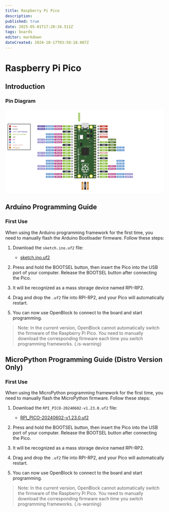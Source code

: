 ```yaml
---
title: Raspberry Pi Pico
description: 
published: true
date: 2025-05-01T17:20:34.511Z
tags: boards
editor: markdown
dateCreated: 2024-10-17T03:58:18.007Z
---
```


# Raspberry Pi Pico

## Introduction

### Pin Diagram

![pico.png](/general-hardware-guidelines/boards/raspberry-pi-pico/pico.png)

## Arduino Programming Guide

### First Use

When using the Arduino programming framework for the first time, you need to manually flash the Arduino Bootloader firmware. Follow these steps:

1. Download the `sketch.ino.uf2` file:

	- [sketch.ino.uf2](/general-hardware-guidelines/boards/raspberry-pi-pico/sketch.ino.uf2)
  
2. Press and hold the BOOTSEL button, then insert the Pico into the USB port of your computer. Release the BOOTSEL button after connecting the Pico.
3. It will be recognized as a mass storage device named RPI-RP2.
4. Drag and drop the `.uf2` file into RPI-RP2, and your Pico will automatically restart.
5. You can now use OpenBlock to connect to the board and start programming.

> Note: In the current version, OpenBlock cannot automatically switch the firmware of the Raspberry Pi Pico. You need to manually download the corresponding firmware each time you switch programming frameworks.
{.is-warning}

## MicroPython Programming Guide (Distro Version Only)

### First Use

When using the MicroPython programming framework for the first time, you need to manually flash the MicroPython firmware. Follow these steps:

1. Download the `RPI_PICO-20240602-v1.23.0.uf2` file:

	- [RPI_PICO-20240602-v1.23.0.uf2](/general-hardware-guidelines/boards/raspberry-pi-pico/RPI_PICO-20240602-v1.23.0.uf2)
  
2. Press and hold the BOOTSEL button, then insert the Pico into the USB port of your computer. Release the BOOTSEL button after connecting the Pico.
3. It will be recognized as a mass storage device named RPI-RP2.
4. Drag and drop the `.uf2` file into RPI-RP2, and your Pico will automatically restart.
5. You can now use OpenBlock to connect to the board and start programming.

> Note: In the current version, OpenBlock cannot automatically switch the firmware of the Raspberry Pi Pico. You need to manually download the corresponding firmware each time you switch programming frameworks.
{.is-warning}
